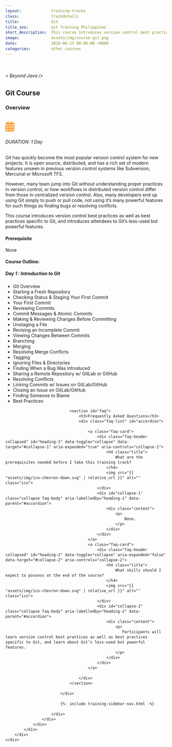 ```yaml
---
layout:             training-tracks
class:              trackdetails
title:              Git
title_seo:          Git Training Philippines
short_description:  This course introduces version control best practices as well as best practices specific to Git, and introduces Git’s powerful features.
image:              assets/img/course-git.png
date:               2018-06-13 08:00:00 +0800
categories:         other_courses
---
```

<div class="section-content">
    <div class="container-fluid auto-1110">
        <div class="row">
            <div class="col">
                <div class="panel-content">
                    <div class="title-section">
                        <img src="{{ "assets/img/title-software.png" | relative_url }}" alt="">
                        <div class="title">
                            <h6>
                                < Beyond Java />
                            </h6>
                            <h2>Git Course</h2>
                        </div>
                    </div>
                    <div class="row" data-sticky-container>
                        <div class="track-panel">
                            <div class="track-content">
                                <section id="overview">
                                    <h3>Overview</h3>
                                    <img class="mb30 img-fluid" src="{{ "assets/img/java-course-cover.jpg" | relative_url }}" alt="">
                                    <div class="track-details">
                                        <div class="details mr40">
                                            <img src="/assets/img/ico-calendar.svg" alt="">
                                            <h6>DURATION: 1 Day</h6>
                                        </div>
                                    </div>
                                    <p>
                                        Git has quickly become the most popular version control system for new projects. It is open source, distributed, and has a rich set of modern features unseen in previous version control systems like Subversion, Mercurial or Microsoft TFS.
                                    </p>
                                    <p>
                                        However, many team jump into Git without understanding proper practices in version control, or how workflows in distributed version control differ from those in centralized version control. Also, many developers end up using Git simply to push or pull code, not using it’s many powerful features for such things as finding bugs or resolving conflicts.
                                    </p>
                                    <p>
                                        This course introduces version control best practices as well as best practices specific to Git, and introduces attendees to Git’s less-used but powerful features.
                                    </p>
                                    <h4>
                                        Prerequisite
                                    </h4>
                                    <p>
                                        None
                                    </p>
                                </section>
                                <section id="topic-outline">
                                    <h4>
                                        Course Outline:
                                    </h4>
                                    <h5 class="course-title">Day 1 : Introduction to Git</h5>
                                    <ul class="course-outline">
                                        <li>Git Overview</li>
                                        <li>Starting a Fresh Repository</li>
                                        <li>Checking Status & Staging Your First Commit</li>
                                        <li>Your First Commit</li>
                                        <li>Reviewing Commits</li>
                                        <li>Commit Messages & Atomic Commits</li>
                                        <li>Making & Reviewing Changes Before Committing</li>
                                        <li>Unstaging a File</li>
                                        <li>Revising an Incomplete Commit</li>
                                        <li>Viewing Changes Between Commits</li>
                                        <li>Branching</li>
                                        <li>Merging</li>
                                        <li>Resolving Merge Conflicts</li>
                                        <li>Tagging</li>
                                        <li>Ignoring Files & Directories</li>
                                        <li>Finding When a Bug Was Introduced</li>
                                        <li>Sharing a Remote Repository w/ GitLab or GitHub</li>
                                        <li>Resolving Conflicts</li>
                                        <li>Linking Commits w/ Issues on GitLab/GitHub</li>
                                        <li>Closing an Issue on GitLab/GitHub</li>
                                        <li>Finding Someone to Blame</li>
                                        <li>Best Practices</li>
                                    </ul>
                                </section>

                                <section id="faq">
                                    <h3>Frequently Asked Questions</h3>
                                    <div class="faq-list" id="accordion">

                                        <a class="faq-card">
                                            <div class="faq-header collapsed" id="heading-1" data-toggle="collapse" data-target="#collapse-1" aria-expanded="true" aria-controls="collapse-1">
                                                <h4 class="title">
                                                    What are the prerequisites needed before I take this training track?
                                                </h4>
                                                <img src="{{ "assets/img/ico-chevron-down.svg" | relative_url }}" alt="" class="ico">
                                            </div>
                                            <div id="collapse-1" class="collapse faq-body" aria-labelledby="heading-1" data-parent="#accordion">
                                                <div class="content">
                                                    <p>
                                                        None.
                                                    </p>
                                                </div>
                                            </div>
                                        </a>
                                        <a class="faq-card">
                                            <div class="faq-header collapsed" id="heading-2" data-toggle="collapse" aria-expanded="false" data-target="#collapse-2" aria-controls="collapse-2">
                                                <h4 class="title">
                                                    What skills should I expect to possess at the end of the course?
                                                </h4>
                                                <img src="{{ "assets/img/ico-chevron-down.svg" | relative_url }}" alt="" class="ico">
                                            </div>
                                            <div id="collapse-2" class="collapse faq-body" aria-labelledby="heading-2" data-parent="#accordion">
                                                <div class="content">
                                                    <p>
                                                       Participants will learn version control best practices as well as best practices specific to Git, and learn about Git’s less-used but powerful features.
                                                    </p>
                                                </div>
                                            </div>
                                        </a>

                                    </div>
                                </section>

                            </div>

                            {%- include training-sidebar-nav.html -%}

                        </div>
                    </div>
                </div>
            </div>
        </div>
    </div>
</div>